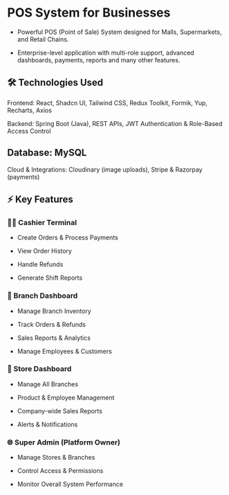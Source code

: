 # POS System for Businesses

- Powerful POS (Point of Sale) System designed for Malls, Supermarkets, and Retail Chains.

- Enterprise-level application with multi-role support, advanced dashboards, payments, reports and many other features. 

## 🛠 Technologies Used

Frontend: React, Shadcn UI, Tailwind CSS, Redux Toolkit, Formik, Yup, Recharts, Axios

Backend: Spring Boot (Java), REST APIs, JWT Authentication & Role-Based Access Control

## Database: MySQL

Cloud & Integrations: Cloudinary (image uploads), Stripe & Razorpay (payments)

## ⚡ Key Features

### 👨‍💼 Cashier Terminal

- Create Orders & Process Payments

- View Order History

- Handle Refunds

- Generate Shift Reports

### 🏪 Branch Dashboard

- Manage Branch Inventory

- Track Orders & Refunds

- Sales Reports & Analytics

- Manage Employees & Customers

### 🏬 Store Dashboard

- Manage All Branches

- Product & Employee Management

- Company-wide Sales Reports

- Alerts & Notifications

### 🌐 Super Admin (Platform Owner)

- Manage Stores & Branches

- Control Access & Permissions

- Monitor Overall System Performance

